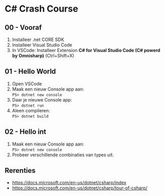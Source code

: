 # C# Crash Course

## 00 - Vooraf

1. Installeer .net CORE SDK
2. Installeer Visual Studio Code
3. In VSCode: Installeer Extension **C# for Visual Studio Code (C# powerd by Omnisharp)**  (Ctrl+Shift+X)

## 01 - Hello World

1. Open VSCode
2. Maak een nieuw Console app aan:  
    `PS> dotnet new console`
3. Daar je nieuwe Console app:  
    `PS> dotnet run`
4. Aleen compileren:  
    `PS> dotnet build`

## 02 - Hello int

1. Maak een nieuw Console app aan:  
    `PS> dotnet new console`
2. Probeer verschillende combinaties van types uit.


  
## Rerenties

- <https://docs.microsoft.com/en-us/dotnet/csharp/index>
- <https://docs.microsoft.com/en-us/dotnet/csharp/tour-of-csharp/>
